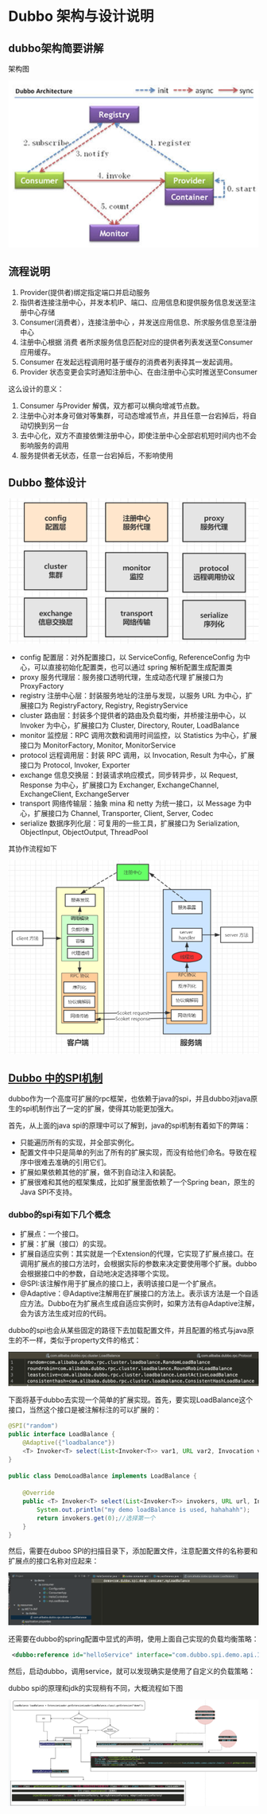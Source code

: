 # Dubbo 架构与设计说明 
## dubbo架构简要讲解
架构图

![](images/dubbo-0.png)

## 流程说明
1.	Provider(提供者)绑定指定端口并启动服务
2.	指供者连接注册中心，并发本机IP、端口、应用信息和提供服务信息发送至注册中心存储
3.	Consumer(消费者），连接注册中心 ，并发送应用信息、所求服务信息至注册中心
4.	注册中心根据 消费 者所求服务信息匹配对应的提供者列表发送至Consumer 应用缓存。
5.	Consumer 在发起远程调用时基于缓存的消费者列表择其一发起调用。
6.	Provider 状态变更会实时通知注册中心、在由注册中心实时推送至Consumer

这么设计的意义：
1.	Consumer 与Provider 解偶，双方都可以横向增减节点数。
2.	注册中心对本身可做对等集群，可动态增减节点，并且任意一台宕掉后，将自动切换到另一台
3.	去中心化，双方不直接依懒注册中心，即使注册中心全部宕机短时间内也不会影响服务的调用
4.	服务提供者无状态，任意一台宕掉后，不影响使用


## Dubbo 整体设计

![](images/dubbo-1.png)

-	config 配置层：对外配置接口，以 ServiceConfig, ReferenceConfig 为中心，可以直接初始化配置类，也可以通过 spring 解析配置生成配置类
-	proxy 服务代理层：服务接口透明代理，生成动态代理 扩展接口为 ProxyFactory
-	registry 注册中心层：封装服务地址的注册与发现，以服务 URL 为中心，扩展接口为 RegistryFactory, Registry, RegistryService
-	cluster 路由层：封装多个提供者的路由及负载均衡，并桥接注册中心，以 Invoker 为中心，扩展接口为 Cluster, Directory, Router, LoadBalance
-	monitor 监控层：RPC 调用次数和调用时间监控，以 Statistics 为中心，扩展接口为 MonitorFactory, Monitor, MonitorService
-	protocol 远程调用层：封装 RPC 调用，以 Invocation, Result 为中心，扩展接口为 Protocol, Invoker, Exporter
-	exchange 信息交换层：封装请求响应模式，同步转异步，以 Request, Response 为中心，扩展接口为 Exchanger, ExchangeChannel, ExchangeClient, ExchangeServer
-	transport 网络传输层：抽象 mina 和 netty 为统一接口，以 Message 为中心，扩展接口为 Channel, Transporter, Client, Server, Codec
-	serialize 数据序列化层：可复用的一些工具，扩展接口为 Serialization, ObjectInput, ObjectOutput, ThreadPool

其协作流程如下

![](images/dubbo-2.png)

## [Dubbo 中的SPI机制](../../java/spi.md)
dubbo作为一个高度可扩展的rpc框架，也依赖于java的spi，并且dubbo对java原生的spi机制作出了一定的扩展，使得其功能更加强大。

首先，从上面的java spi的原理中可以了解到，java的spi机制有着如下的弊端：
- 只能遍历所有的实现，并全部实例化。
- 配置文件中只是简单的列出了所有的扩展实现，而没有给他们命名。导致在程序中很难去准确的引用它们。
- 扩展如果依赖其他的扩展，做不到自动注入和装配。
- 扩展很难和其他的框架集成，比如扩展里面依赖了一个Spring bean，原生的Java SPI不支持。

### dubbo的spi有如下几个概念
- 扩展点：一个接口。
- 扩展：扩展（接口）的实现。
- 扩展自适应实例：其实就是一个Extension的代理，它实现了扩展点接口。在调用扩展点的接口方法时，会根据实际的参数来决定要使用哪个扩展。dubbo会根据接口中的参数，自动地决定选择哪个实现。
- @SPI:该注解作用于扩展点的接口上，表明该接口是一个扩展点。
- @Adaptive：@Adaptive注解用在扩展接口的方法上。表示该方法是一个自适应方法。Dubbo在为扩展点生成自适应实例时，如果方法有@Adaptive注解，会为该方法生成对应的代码。

dubbo的spi也会从某些固定的路径下去加载配置文件，并且配置的格式与java原生的不一样，类似于property文件的格式：

![](images/dubbo-3.png)

下面将基于dubbo去实现一个简单的扩展实现。首先，要实现LoadBalance这个接口，当然这个接口是被注解标注的可以扩展的：

```java
@SPI("random")
public interface LoadBalance {
    @Adaptive({"loadbalance"})
    <T> Invoker<T> select(List<Invoker<T>> var1, URL var2, Invocation var3) throws RpcException;
}

public class DemoLoadBalance implements LoadBalance {

    @Override
    public <T> Invoker<T> select(List<Invoker<T>> invokers, URL url, Invocation invocation) throws RpcException {
        System.out.println("my demo loadBalance is used, hahahahh");
        return invokers.get(0);//选择第一个
    }
}
```

然后，需要在duboo SPI的扫描目录下，添加配置文件，注意配置文件的名称要和扩展点的接口名称对应起来：

![](images/dubbo-4.png)

还需要在dubbo的spring配置中显式的声明，使用上面自己实现的负载均衡策略：
```xml
 <dubbo:reference id="helloService" interface="com.dubbo.spi.demo.api.IHelloService" loadbalance="demo" />
```
然后，启动dubbo，调用service，就可以发现确实是使用了自定义的负载策略：

dubbo spi的原理和jdk的实现稍有不同，大概流程如下图

![](images/dubbo-5.png)